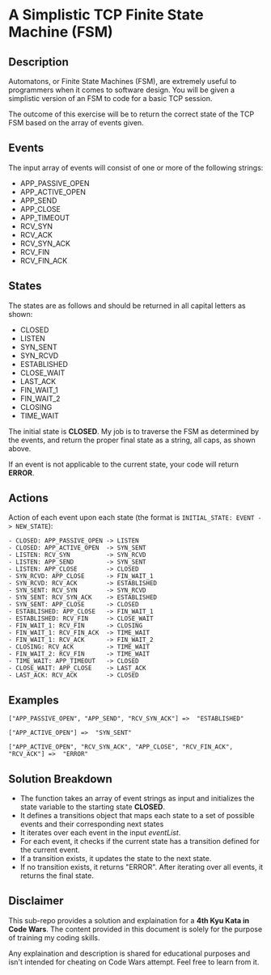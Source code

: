 # A Simplistic TCP Finite State Machine (FSM)

## Description
Automatons, or Finite State Machines (FSM), are extremely useful to programmers when it comes to software design. You will be given a simplistic version of an FSM to code for a basic TCP session.

The outcome of this exercise will be to return the correct state of the TCP FSM based on the array of events given.

## Events

The input array of events will consist of one or more of the following strings:

- APP_PASSIVE_OPEN
- APP_ACTIVE_OPEN
- APP_SEND
- APP_CLOSE
- APP_TIMEOUT
- RCV_SYN
- RCV_ACK
- RCV_SYN_ACK
- RCV_FIN
- RCV_FIN_ACK

## States

The states are as follows and should be returned in all capital letters as shown:

- CLOSED
- LISTEN
- SYN_SENT
- SYN_RCVD
- ESTABLISHED
- CLOSE_WAIT
- LAST_ACK
- FIN_WAIT_1
- FIN_WAIT_2
- CLOSING
- TIME_WAIT

The initial state is **CLOSED**. My job is to traverse the FSM as determined by the events, and return the proper final state as a string, all caps, as shown above.

If an event is not applicable to the current state, your code will return **ERROR**.

## Actions

Action of each event upon each state (the format is ``INITIAL_STATE: EVENT -> NEW_STATE``):

```
- CLOSED: APP_PASSIVE_OPEN -> LISTEN
- CLOSED: APP_ACTIVE_OPEN  -> SYN_SENT
- LISTEN: RCV_SYN          -> SYN_RCVD
- LISTEN: APP_SEND         -> SYN_SENT
- LISTEN: APP_CLOSE        -> CLOSED
- SYN_RCVD: APP_CLOSE      -> FIN_WAIT_1
- SYN_RCVD: RCV_ACK        -> ESTABLISHED
- SYN_SENT: RCV_SYN        -> SYN_RCVD
- SYN_SENT: RCV_SYN_ACK    -> ESTABLISHED
- SYN_SENT: APP_CLOSE      -> CLOSED
- ESTABLISHED: APP_CLOSE   -> FIN_WAIT_1
- ESTABLISHED: RCV_FIN     -> CLOSE_WAIT
- FIN_WAIT_1: RCV_FIN      -> CLOSING
- FIN_WAIT_1: RCV_FIN_ACK  -> TIME_WAIT
- FIN_WAIT_1: RCV_ACK      -> FIN_WAIT_2
- CLOSING: RCV_ACK         -> TIME_WAIT
- FIN_WAIT_2: RCV_FIN      -> TIME_WAIT
- TIME_WAIT: APP_TIMEOUT   -> CLOSED
- CLOSE_WAIT: APP_CLOSE    -> LAST_ACK
- LAST_ACK: RCV_ACK        -> CLOSED
```

## Examples
```
["APP_PASSIVE_OPEN", "APP_SEND", "RCV_SYN_ACK"] =>  "ESTABLISHED"

["APP_ACTIVE_OPEN"] =>  "SYN_SENT"

["APP_ACTIVE_OPEN", "RCV_SYN_ACK", "APP_CLOSE", "RCV_FIN_ACK", "RCV_ACK"] =>  "ERROR"
```

## Solution Breakdown
- The function takes an array of event strings as input and initializes the state variable to the starting state **CLOSED**.
- It defines a transitions object that maps each state to a set of possible events and their corresponding next states
- It iterates over each event in the input *eventList*.
- For each event, it checks if the current state has a transition defined for the current event.
- If a transition exists, it updates the state to the next state.
- If no transition exists, it returns "ERROR".
After iterating over all events, it returns the final state.

## Disclaimer
This sub-repo provides a solution and explaination for a **4th Kyu Kata in Code Wars**. The content provided in this document is solely for the purpose of training my coding skills.

Any explaination and description is shared for educational purposes and isn't intended for cheating on Code Wars attempt. Feel free to learn from it.
